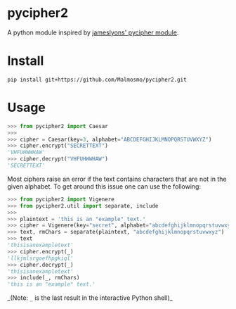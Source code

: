 # pycipher2

A python module inspired by [jameslyons' pycipher module](https://github.com/jameslyons/pycipher).

# Install

```plaintext
pip install git+https://github.com/Malmosmo/pycipher2.git
```

# Usage

```python
>>> from pycipher2 import Caesar
>>>
>>> cipher = Caesar(key=3, alphabet="ABCDEFGHIJKLMNOPQRSTUVWXYZ")
>>> cipher.encrypt("SECRETTEXT")
'VHFUHWWHAW'
>>> cipher.decrypt("VHFUHWWHAW")
'SECRETTEXT'
```

Most ciphers raise an error if the text contains characters that are not in the given alphabet. To get around this issue one can use the following:

```python
>>> from pycipher2 import Vigenere
>>> from pycipher2.util import separate, include
>>>
>>> plaintext = 'this is an "example" text.'
>>> cipher = Vigenere(key="secret", alphabet="abcdefghijklmnopqrstuvwxyz")
>>> text, rmChars = separate(plaintext, "abcdefghijklmnopqrstuvwxyz")
>>> text
'thisisanexampletext'
>>> cipher.encrypt(_)
'llkjmlsrgoefhpgkiql'
>>> cipher.decrypt(_)
'thisisanexampletext'
>>> include(_, rmChars)
'this is an "example" text.'
```

_(Note: `_` is the last result in the interactive Python shell)\_
